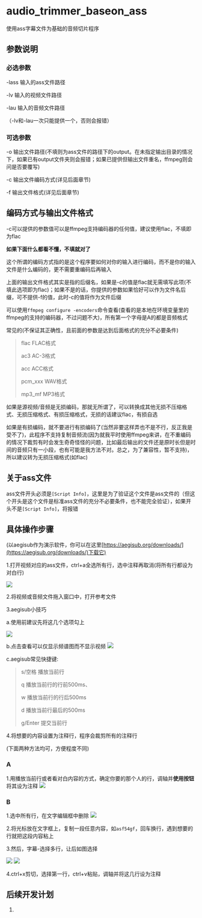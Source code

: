 # audio_trimmer_baseon_ass #
使用ass字幕文件为基础的音频切片程序
## 参数说明 ##
### 必选参数 ###
  -lass 输入的ass文件路径

  -lv 输入的视频文件路径

  -lau 输入的音频文件路径 

（-lv和-lau一次只能提供一个，否则会报错）
### 可选参数 ###
  -o 输出文件路径(不填则为ass文件的路径下的output。在未指定输出目录的情况下，如果已有output文件夹则会报错；如果已提供但输出文件重名，ffmpeg则会问是否要覆写)

  -c  输出文件编码方式(详见后面章节)

  -f 输出文件格式(详见后面章节)


## 编码方式与输出文件格式 ##
-c可以提供的参数值可以是ffmpeg支持编码器的任何值，建议使用flac，不填即为flac

**如果下面什么都看不懂，不填就对了**

这个所谓的编码方式指的是这个程序要如何对你的输入进行编码，而不是你的输入文件是什么编码的，更不需要重编码后再输入

上面的输出文件格式其实是指的后缀名，如果是-c的值是flac就无需填写此项(不填此选项即为flac)；如果不是的话，你提供的参数如果恰好可以作为文件名后缀，可不提供-f的值，此时-c的值将作为文件后缀

可以使用`ffmpeg configure -encoders`命令查看(查看的是本地在环境变量里的ffmpeg的支持的编码器，不过问题不大)，所有第一个字母是A的都是音频格式

常见的(不保证其正确性，且前面的参数是达到后面格式的充分不必要条件)
> flac  FLAC格式
> 
> ac3   AC-3格式
> 
> acc   ACC格式
>
> pcm_xxx   WAV格式
>
> mp3_mf   MP3格式

如果是源视频/音频是无损编码，那就无所谓了，可以转换成其他无损不压缩格式、无损压缩格式、有损压缩格式，无损的话建议flac，有损自选

如果是有损编码，就不要进行有损编码了(当然非要这样弄也不是不行，反正我是受不了)，此程序不支持复制音频流(因为就我平时使用ffmpeg来讲，在不重编码的情况下裁剪有时会发生奇奇怪怪的问题，比如最后输出的文件还是原时长但是时间的音频只有一小段，也有可能是我方法不对。总之，为了兼容性，暂不支持)，所以建议转为无损压缩格式(如flac)

## 关于ass文件 ##
ass文件开头必须是`[Script Info]`，这里是为了验证这个文件是ass文件的（但这个开头是这个文件是标准ass文件的充分不必要条件，也不能完全验证），如果开头不是`[Script Info]`，将报错

## 具体操作步骤 ##
(以aegisub作为演示软件，你可以在这里[https://aegisub.org/downloads/](https://aegisub.org/downloads/)下载它)

1.打开视频对应的ass文件，ctrl+a全选所有行，选中注释再取消(将所有行都设为对白行)

![](https://raw.githubusercontent.com/yuzhouxingzou/audio_trimmer_baseon_ass/main/demoimages/%E6%B3%A8%E9%87%8A%E6%88%AA%E5%9B%BE.png)

2.将视频或音频文件拖入窗口中，打开参考文件

3.aegisub小技巧

a.使用前建议先将这几个选项勾上

![](https://raw.githubusercontent.com/yuzhouxingzou/audio_trimmer_baseon_ass/main/demoimages/%E9%80%89%E9%A1%B9.png)

b.点击查看可以仅显示频谱图而不显示视频
![](https://raw.githubusercontent.com/yuzhouxingzou/audio_trimmer_baseon_ass/main/demoimages/%E4%BB%85%E9%9F%B3%E9%A2%91.png)

c.aegisub常见快捷键:
> s/空格 播放当前行
>
> q 播放当前行的行前500ms、
> 
> w 播放当前行的行后500ms
> 
> d 播放当前行最后的500ms
> 
> g/Enter 提交当前行

4.将想要的内容设置为注释行，程序会裁剪所有的注释行

(下面两种方法均可，方便程度不同)
### A ###
1.用播放当前行或者看对白内容的方式，确定你要的那个人的行，调轴并**使用按钮**将其设为注释
![](https://raw.githubusercontent.com/yuzhouxingzou/audio_trimmer_baseon_ass/main/demoimages/%E6%B3%A8%E9%87%8A%E6%88%AA%E5%9B%BE.png)
### B ###
1.选中所有行，在文字编辑框中删除
![](https://raw.githubusercontent.com/yuzhouxingzou/audio_trimmer_baseon_ass/main/demoimages/%E5%88%A0%E9%99%A4%E6%89%80%E6%9C%89%E8%A1%8C%E5%86%85%E5%AE%B9.gif)

2.将光标放在文字框上，复制一段任意内容，如`asf54gf`，回车换行，遇到想要的行就把这段内容粘上


3.然后，字幕-选择多行，让后如图选择

![](https://raw.githubusercontent.com/yuzhouxingzou/audio_trimmer_baseon_ass/main/demoimages/%E9%80%89%E6%8B%A9%E5%A4%9A%E8%A1%8C.png)  ![](https://raw.githubusercontent.com/yuzhouxingzou/audio_trimmer_baseon_ass/main/demoimages/%E9%80%89%E6%8B%A9%E5%A4%9A%E8%A1%8C%E8%AE%BE%E7%BD%AE.png)

4.ctrl+x剪切，选择第一行，ctrl+v粘贴，调轴并将这几行设为注释

## 后续开发计划 ##
1.